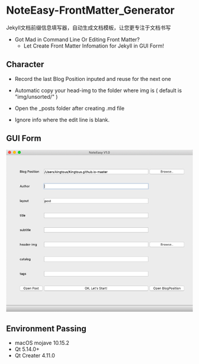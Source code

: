 # NoteEasy-FrontMatter_Generator
Jekyll文档前缀信息填写器，自动生成文档模板，让您更专注于文档书写

- Got Mad in Command Line Or Editing Front Matter?
    - Let Create Front Matter Infomation for Jekyll in GUI Form!

## Character

- Record the last Blog Position inputed and reuse for the next one
- Automatic copy your head-img to the folder where img is ( default is "img/unsorted/" )
- Open the _posts folder after creating .md file

- Ignore info where the edit line is blank. 



## GUI Form

![Front-end](img/Front-end.png)



## Environment Passing

- macOS mojave 10.15.2
- Qt 5.14.0+
- Qt Creater 4.11.0
